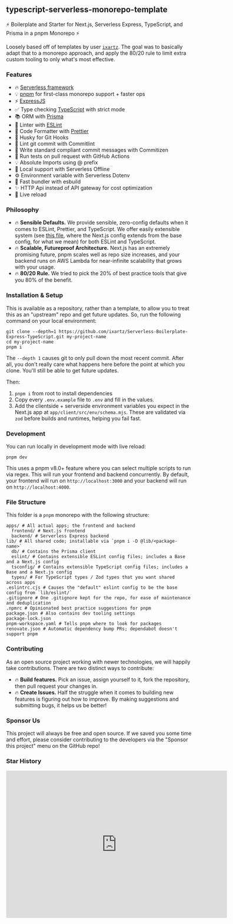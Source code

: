 ## typescript-serverless-monorepo-template

⚡ Boilerplate and Starter for Next.js, Serverless Express, TypeScript, and Prisma in a pnpm Monorepo ⚡

Loosely based off of templates by user [`ixartz`](https://github.com/ixartz). The goal was to basically adapt that to a monorepo approach, and apply the 80/20 rule to limit extra custom tooling to only what's most effective.

### Features

- 🔥 [Serverless framework](https://www.serverless.com)
- 💡 [pnpm](https://pnpm.io/) for first-class monorepo support + faster ops
- ⚡️ [ExpressJS](http://expressjs.com)
- ✅ Type checking [TypeScript](https://www.typescriptlang.org) with strict mode
- 📚 ORM with [Prisma](https://www.prisma.io)
- 📏 Linter with [ESLint](https://eslint.org)
- 💖 Code Formatter with [Prettier](https://prettier.io)
- 🦊 Husky for Git Hooks
- 🚓 Lint git commit with Commitlint
- 📓 Write standard compliant commit messages with Commitizen
- 👷 Run tests on pull request with GitHub Actions
- 💡 Absolute Imports using @ prefix
- 📖 Local support with Serverless Offline
- ⚙️ Environment variable with Serverless Dotenv
- 🎉 Fast bundler with esbuild
- ✨ HTTP Api instead of API gateway for cost optimization
- 💨 Live reload

### Philosophy

- 🔥 **Sensible Defaults.** We provide sensible, zero-config defaults when it comes to ESLint, Prettier, and TypeScript. We offer easily extensible system (see [this file](https://github.com/aacitelli/typescript-serverless-monorepo-template/blob/main/lib/eslint/index.js), where the Next.js config extends from the base config, for what we mean) for both ESLint and TypeScript.
- 🔥 **Scalable, Futureproof Architecture.** Next.js has an extremely promising future, pnpm scales well as repo size increases, and your backend runs on AWS Lambda for near-infinite scalability that grows with your usage.
- 🔥 **80/20 Rule.** We tried to pick the 20% of best practice tools that give you 80% of the benefit.

### Installation & Setup

This is available as a repository, rather than a template, to allow you to treat this as an "upstream" repo and get future updates. So, run the following command on your local environment:

```
git clone --depth=1 https://github.com/ixartz/Serverless-Boilerplate-Express-TypeScript.git my-project-name
cd my-project-name
pnpm i
```

The `--depth 1` causes git to only pull down the most recent commit. After all, you don't really care what happens here before the point at which you clone. You'll still be able to get future updates.

Then:

1. `pnpm i` from root to install dependencies
2. Copy every `.env.example` file to `.env` and fill in the values.
3. Add the clientside + serverside environment variables you expect in the Next.js app at `app/client/src/env/schema.mjs`. These are validated via `zod` before builds and runtimes, helping you fail fast.

### Development

You can run locally in development mode with live reload:

```
pnpm dev
```

This uses a pnpm v8.0+ feature where you can select multiple scripts to run via regex. This will run your frontend and backend concurrently. By default, your frontend will run on `http://localhost:3000` and your backend will run on `http://localhost:4000`. 

### File Structure

This folder is a `pnpm` monorepo with the following structure:

```shell
apps/ # All actual apps; the frontend and backend
  frontend/ # Next.js frontend
  backend/ # Serverless Express backend
lib/ # All shared code; installable via `pnpm i -D @lib/<package-name>`
  db/ # Contains the Prisma client
  eslint/ # Contains extensible ESLint config files; includes a Base and a Next.js config
  tsconfig/ # Contains extensible TypeScript config files; includes a Base and a Next.js config
  types/ # For TypeScript types / Zod types that you want shared across apps
.eslintrc.cjs # Causes the "default" eslint config to be the base config from `lib/eslint/`
.gitignore # One .gitignore kept for the repo, for ease of maintenance and deduplication
.npmrc # Opinionated best practice suggestions for pnpm
package.json # Also contains dev tooling settings
package-lock.json
pnpm-workspace.yaml # Tells pnpm where to look for packages
renovate.json # Automatic dependency bump PRs; dependabot doesn't support pnpm
```

### Contributing

As an open source project working with newer technologies, we will happily take contributions. There are two distinct ways to contribute:

- 🔥 **Build features.** Pick an issue, assign yourself to it, fork the repository, then pull request your changes in.
- 🔥 **Create Issues.** Half the struggle when it comes to building new features is figuring out how to improve. By making suggestions and submitting bugs, it helps us be better!

### Sponsor Us

This project will always be free and open source. If we saved you some time and effort, please consider contributing to the developers via the "Sponsor this project" menu on the GitHub repo!

### Star History

<iframe style="width:100%;height:auto;min-width:600px;min-height:400px;" src="https://star-history.com/embed?secret=Z2hwXzNTQ1lJekZXU0p1dk9NdFlXdk95dlFkVkdkQ01KZjF1ejV2MA==#aacitelli/typescript-serverless-monorepo-template&Date" frameBorder="0"></iframe>